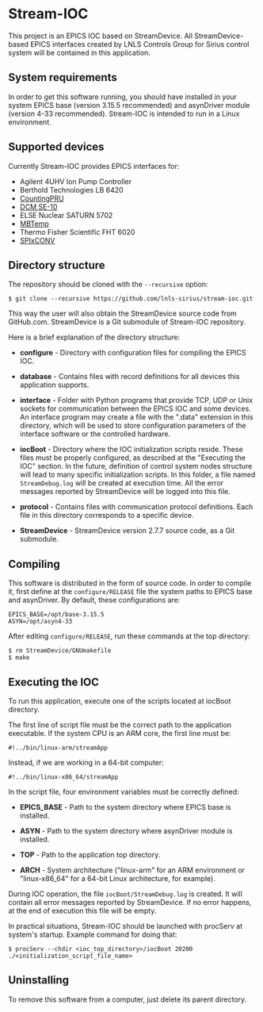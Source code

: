 # Stream-IOC

This project is an EPICS IOC based on StreamDevice. All StreamDevice-based EPICS interfaces created by LNLS Controls Group for Sirius control system will be contained in this application.

## System requirements

In order to get this software running, you should have installed in your system EPICS base (version 3.15.5 recommended) and asynDriver module (version 4-33 recommended). Stream-IOC is intended to run in a Linux environment.

## Supported devices

Currently Stream-IOC provides EPICS interfaces for:

* Agilent 4UHV Ion Pump Controller
* Berthold Technologies LB 6420
* [CountingPRU](https://wiki-sirius.lnls.br/mediawiki/index.php/CON:CountingPRU)
* [DCM SE-10](https://dcmtech.com.br/equipamentos-e-sistemas-para-monitorar-temperatura-e-umidade/se-10-monitor-de-ambientes-com-acionamento-de-cargas/)
* ELSE Nuclear SATURN 5702
* [MBTemp](https://wiki-sirius.lnls.br/mediawiki/index.php/CON:MBTemp)
* Thermo Fisher Scientific FHT 6020
* [SPIxCONV](https://wiki-sirius.lnls.br/mediawiki/index.php/CON:SPIxCONV)


## Directory structure

The repository should be cloned with the `--recursive` option:

```
$ git clone --recursive https://github.com/lnls-sirius/stream-ioc.git
```

This way the user will also obtain the StreamDevice source code from GitHub.com. StreamDevice is a Git submodule of Stream-IOC repository.

Here is a brief explanation of the directory structure:

* **configure** - Directory with configuration files for compiling the EPICS IOC.

* **database** - Contains files with record definitions for all devices this application supports.

* **interface** - Folder with Python programs that provide TCP, UDP or Unix sockets for communication between the EPICS IOC and some devices. An interface program may create a file with the ".data" extension in this directory, which will be used to store configuration parameters of the interface software or the controlled hardware.

* **iocBoot** - Directory where the IOC initialization scripts reside. These files must be properly configured, as described at the "Executing the IOC" section. In the future, definition of control system nodes structure will lead to many specific initialization scripts. In this folder, a file named `StreamDebug.log` will be created at execution time. All the error messages reported by StreamDevice will be logged into this file.

* **protocol** - Contains files with communication protocol definitions. Each file in this directory corresponds to a specific device.

* **StreamDevice** - StreamDevice version 2.7.7 source code, as a Git submodule.

## Compiling

This software is distributed in the form of source code. In order to compile it, first define at the `configure/RELEASE` file the system paths to EPICS base and asynDriver. By default, these configurations are:

```
EPICS_BASE=/opt/base-3.15.5
ASYN=/opt/asyn4-33
```

After editing `configure/RELEASE`, run these commands at the top directory:

```
$ rm StreamDevice/GNUmakefile
$ make
```

## Executing the IOC

To run this application, execute one of the scripts located at iocBoot directory.

The first line of script file must be the correct path to the application executable. If the system CPU is an ARM core, the first line must be:

```
#!../bin/linux-arm/streamApp
```

Instead, if we are working in a 64-bit computer:

```
#!../bin/linux-x86_64/streamApp
```

In the script file, four environment variables must be correctly defined:

* **EPICS_BASE** - Path to the system directory where EPICS base is installed.

* **ASYN** - Path to the system directory where asynDriver module is installed.

* **TOP** - Path to the application top directory.

* **ARCH** - System architecture ("linux-arm" for an ARM environment or "linux-x86_64" for a 64-bit Linux architecture, for example).

During IOC operation, the file `iocBoot/StreamDebug.log` is created. It will contain all error messages reported by StreamDevice. If no error happens, at the end of execution this file will be empty.

In practical situations, Stream-IOC should be launched with procServ at system's startup. Example command for doing that:

```
$ procServ --chdir <ioc_top_directory>/iocBoot 20200 ./<initialization_script_file_name>
```

## Uninstalling

To remove this software from a computer, just delete its parent directory.
